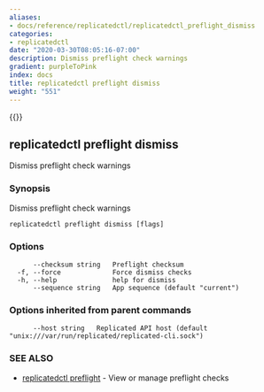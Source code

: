 ```yaml
---
aliases:
- docs/reference/replicatedctl/replicatedctl_preflight_dismiss
categories:
- replicatedctl
date: "2020-03-30T08:05:16-07:00"
description: Dismiss preflight check warnings
gradient: purpleToPink
index: docs
title: replicatedctl preflight dismiss
weight: "551"
---
```


{{<legacynotice>}}

## replicatedctl preflight dismiss

Dismiss preflight check warnings

### Synopsis

Dismiss preflight check warnings

```
replicatedctl preflight dismiss [flags]
```

### Options

```
      --checksum string   Preflight checksum
  -f, --force             Force dismiss checks
  -h, --help              help for dismiss
      --sequence string   App sequence (default "current")
```

### Options inherited from parent commands

```
      --host string   Replicated API host (default "unix:///var/run/replicated/replicated-cli.sock")
```

### SEE ALSO

* [replicatedctl preflight](/api/replicatedctl/replicatedctl_preflight/)	 - View or manage preflight checks


